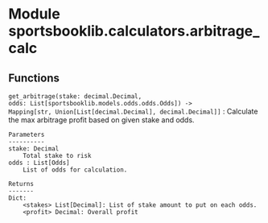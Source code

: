 Module sportsbooklib.calculators.arbitrage_calc
===============================================

Functions
---------

    
`get_arbitrage(stake: decimal.Decimal, odds: List[sportsbooklib.models.odds.odds.Odds]) ‑> Mapping[str, Union[List[decimal.Decimal], decimal.Decimal]]`
:   Calculate the max arbitrage profit based on given stake and odds.
    
    Parameters
    ----------
    stake: Decimal
        Total stake to risk
    odds : List[Odds]
        List of odds for calculation.
    
    Returns
    -------
    Dict:
        <stakes> List[Decimal]: List of stake amount to put on each odds.
        <profit> Decimal: Overall profit
